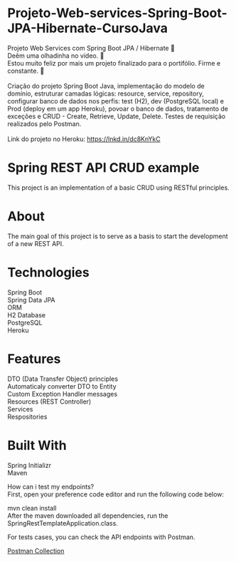 # Projeto-Web-services-Spring-Boot-JPA-Hibernate-CursoJava

Projeto Web Services com Spring Boot JPA / Hibernate 🍃 <br>
Deêm uma olhadinha no vídeo. 🎥<br>
Estou muito feliz por mais um projeto finalizado para o portifólio. Firme e constante. 🐢<br>
<br>
Criação do projeto Spring Boot Java, implementação do modelo de domínio, estruturar camadas lógicas: resource, service, repository, configurar banco de dados nos perfis: test (H2), dev (PostgreSQL local) e Prod (deploy em um app Heroku), povoar o banco de dados, tratamento de exceções e CRUD - Create, Retrieve, Update, Delete.
Testes de requisição realizados pelo Postman. <br>
<br>
Link do projeto no Heroku: https://lnkd.in/dc8KnYkC<br>

# Spring REST API CRUD example<br>
This project is an implementation of a basic CRUD using RESTful principles.<br>

# About<br>
The main goal of this project is to serve as a basis to start the development of a new REST API.<br>

# Technologies<br>
Spring Boot<br>
Spring Data JPA<br>
ORM<br>
H2 Database <br>
PostgreSQL<br>
Heroku<br>

# Features
DTO (Data Transfer Object) principles<br>
Automaticaly converter DTO to Entity<br>
Custom Exception Handler messages<br>
Resources (REST Controller)<br>
Services<br>
Respositories<br>

# Built With<br>
Spring Initializr<br>
Maven<br>

How can i test my endpoints?<br>
First, open your preference code editor and run the following code below:<br>

mvn clean install<br>
After the maven downloaded all dependencies, run the SpringRestTemplateApplication.class.<br>

For tests cases, you can check the API endpoints with Postman.<br>

[Postman Collection](https://www.postman.com/)
